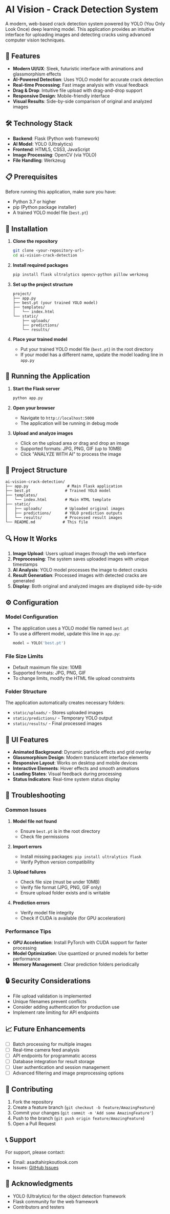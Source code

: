 # AI Vision - Crack Detection System

A modern, web-based crack detection system powered by YOLO (You Only Look Once) deep learning model. This application provides an intuitive interface for uploading images and detecting cracks using advanced computer vision techniques.

## 🚀 Features

- **Modern UI/UX**: Sleek, futuristic interface with animations and glassmorphism effects
- **AI-Powered Detection**: Uses YOLO model for accurate crack detection
- **Real-time Processing**: Fast image analysis with visual feedback
- **Drag & Drop**: Intuitive file upload with drag-and-drop support
- **Responsive Design**: Mobile-friendly interface
- **Visual Results**: Side-by-side comparison of original and analyzed images

## 🛠️ Technology Stack

- **Backend**: Flask (Python web framework)
- **AI Model**: YOLO (Ultralytics)
- **Frontend**: HTML5, CSS3, JavaScript
- **Image Processing**: OpenCV (via YOLO)
- **File Handling**: Werkzeug

## 📋 Prerequisites

Before running this application, make sure you have:

- Python 3.7 or higher
- pip (Python package installer)
- A trained YOLO model file (`best.pt`)

## 🔧 Installation

1. **Clone the repository**
   ```bash
   git clone <your-repository-url>
   cd ai-vision-crack-detection
   ```

2. **Install required packages**
   ```bash
   pip install flask ultralytics opencv-python pillow werkzeug
   ```

3. **Set up the project structure**
   ```
   project/
   ├── app.py
   ├── best.pt (your trained YOLO model)
   ├── templates/
   │   └── index.html
   └── static/
       ├── uploads/
       ├── predictions/
       └── results/
   ```

4. **Place your trained model**
   - Put your trained YOLO model file (`best.pt`) in the root directory
   - If your model has a different name, update the model loading line in `app.py`

## 🚀 Running the Application

1. **Start the Flask server**
   ```bash
   python app.py
   ```

2. **Open your browser**
   - Navigate to `http://localhost:5000`
   - The application will be running in debug mode

3. **Upload and analyze images**
   - Click on the upload area or drag and drop an image
   - Supported formats: JPG, PNG, GIF (up to 10MB)
   - Click "ANALYZE WITH AI" to process the image

## 📁 Project Structure

```
ai-vision-crack-detection/
├── app.py                 # Main Flask application
├── best.pt               # Trained YOLO model
├── templates/
│   └── index.html        # Main HTML template
├── static/
│   ├── uploads/          # Uploaded original images
│   ├── predictions/      # YOLO prediction outputs
│   └── results/          # Processed result images
└── README.md            # This file
```

## 🔍 How It Works

1. **Image Upload**: Users upload images through the web interface
2. **Preprocessing**: The system saves uploaded images with unique timestamps
3. **AI Analysis**: YOLO model processes the image to detect cracks
4. **Result Generation**: Processed images with detected cracks are generated
5. **Display**: Both original and analyzed images are displayed side-by-side

## ⚙️ Configuration

### Model Configuration
- The application uses a YOLO model file named `best.pt`
- To use a different model, update this line in `app.py`:
  ```python
  model = YOLO('best.pt')
  ```

### File Size Limits
- Default maximum file size: 10MB
- Supported formats: JPG, PNG, GIF
- To change limits, modify the HTML file upload constraints

### Folder Structure
The application automatically creates necessary folders:
- `static/uploads/` - Stores uploaded images
- `static/predictions/` - Temporary YOLO output
- `static/results/` - Final processed images

## 🎨 UI Features

- **Animated Background**: Dynamic particle effects and grid overlay
- **Glassmorphism Design**: Modern translucent interface elements
- **Responsive Layout**: Works on desktop and mobile devices
- **Interactive Elements**: Hover effects and smooth animations
- **Loading States**: Visual feedback during processing
- **Status Indicators**: Real-time system status display

## 🚨 Troubleshooting

### Common Issues

1. **Model file not found**
   - Ensure `best.pt` is in the root directory
   - Check file permissions

2. **Import errors**
   - Install missing packages: `pip install ultralytics flask`
   - Verify Python version compatibility

3. **Upload failures**
   - Check file size (must be under 10MB)
   - Verify file format (JPG, PNG, GIF only)
   - Ensure upload folder exists and is writable

4. **Prediction errors**
   - Verify model file integrity
   - Check if CUDA is available (for GPU acceleration)

### Performance Tips

- **GPU Acceleration**: Install PyTorch with CUDA support for faster processing
- **Model Optimization**: Use quantized or pruned models for better performance
- **Memory Management**: Clear prediction folders periodically

## 🔒 Security Considerations

- File upload validation is implemented
- Unique filenames prevent conflicts
- Consider adding authentication for production use
- Implement rate limiting for API endpoints

## 📈 Future Enhancements

- [ ] Batch processing for multiple images
- [ ] Real-time camera feed analysis
- [ ] API endpoints for programmatic access
- [ ] Database integration for result storage
- [ ] User authentication and session management
- [ ] Advanced filtering and image preprocessing options

## 🤝 Contributing

1. Fork the repository
2. Create a feature branch (`git checkout -b feature/AmazingFeature`)
3. Commit your changes (`git commit -m 'Add some AmazingFeature'`)
4. Push to the branch (`git push origin feature/AmazingFeature`)
5. Open a Pull Request

## 📞 Support

For support, please contact:
- Email: asadtahirpkoutlook.com
- Issues: [GitHub Issues](https://github.com/asadtahirpk/Roads_Cracks_detection_using_yolo_v8)

## 🙏 Acknowledgments

- YOLO (Ultralytics) for the object detection framework
- Flask community for the web framework
- Contributors and testers